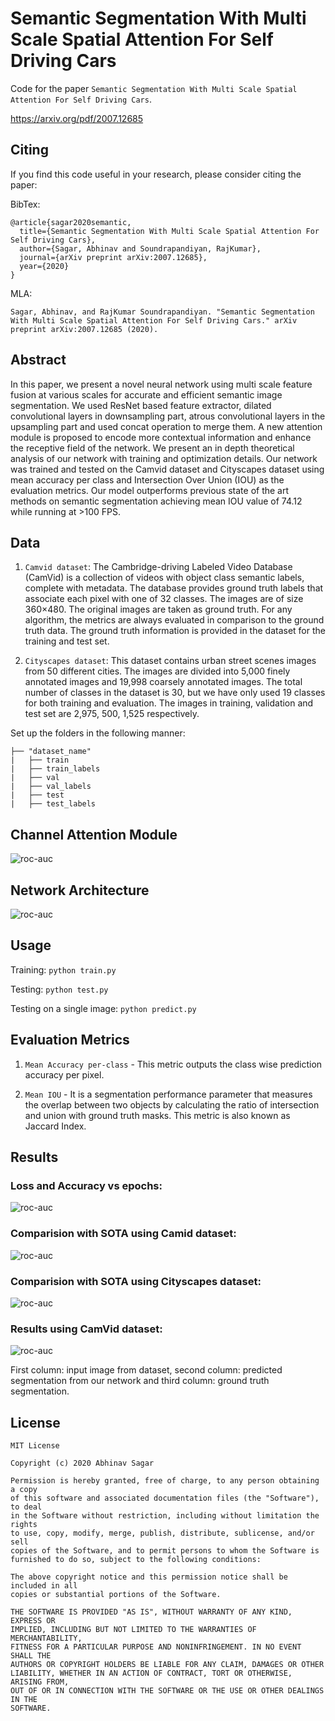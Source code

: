 # Semantic Segmentation With Multi Scale Spatial Attention For Self Driving Cars

Code for the paper `Semantic Segmentation With Multi Scale Spatial Attention For Self Driving Cars`.

https://arxiv.org/pdf/2007.12685

## Citing

If you find this code useful in your research, please consider citing the paper:

BibTex:

```
@article{sagar2020semantic,
  title={Semantic Segmentation With Multi Scale Spatial Attention For Self Driving Cars},
  author={Sagar, Abhinav and Soundrapandiyan, RajKumar},
  journal={arXiv preprint arXiv:2007.12685},
  year={2020}
}
```

MLA:

`Sagar, Abhinav, and RajKumar Soundrapandiyan. "Semantic Segmentation With Multi Scale Spatial Attention For Self Driving Cars." arXiv preprint arXiv:2007.12685 (2020).`

## Abstract

In this paper, we present a novel neural network using multi scale feature fusion
at various scales for accurate and efficient semantic image segmentation. We
used ResNet based feature extractor, dilated convolutional layers in downsampling
part, atrous convolutional layers in the upsampling part and used concat operation
to merge them. A new attention module is proposed to encode more contextual
information and enhance the receptive field of the network. We present an in depth
theoretical analysis of our network with training and optimization details. Our
network was trained and tested on the Camvid dataset and Cityscapes dataset using
mean accuracy per class and Intersection Over Union (IOU) as the evaluation
metrics. Our model outperforms previous state of the art methods on semantic
segmentation achieving mean IOU value of 74.12 while running at >100 FPS.

## Data

1. `Camvid dataset`: The Cambridge-driving Labeled Video Database (CamVid) is a collection of
videos with object class semantic labels, complete with metadata. The database provides ground truth
labels that associate each pixel with one of 32 classes. The images are of size 360×480. The original
images are taken as ground truth. For any algorithm, the metrics are always evaluated in comparison
to the ground truth data. The ground truth information is provided in the dataset for the training and
test set.

2. `Cityscapes dataset`: This dataset contains urban street scenes images from 50 different cities. The
images are divided into 5,000 finely annotated images and 19,998 coarsely annotated images. The
total number of classes in the dataset is 30, but we have only used 19 classes for both training and
evaluation. The images in training, validation and test set are 2,975, 500, 1,525 respectively.

Set up the folders in the following manner:

```
├── "dataset_name"                   
|   ├── train
|   ├── train_labels
|   ├── val
|   ├── val_labels
|   ├── test
|   ├── test_labels
```

## Channel Attention Module

![roc-auc](images/ss5.png)

## Network Architecture

![roc-auc](images/ss3.png)

## Usage

Training: `python train.py`

Testing: `python test.py`

Testing on a single image: `python predict.py`

## Evaluation Metrics

1. `Mean Accuracy per-class` - This metric outputs the class wise prediction accuracy per pixel.

2. `Mean IOU` - It is a segmentation performance parameter that measures the overlap between two
objects by calculating the ratio of intersection and union with ground truth masks. This metric is also
known as Jaccard Index.

## Results

### Loss and Accuracy vs epochs:

![roc-auc](images/img2.png)

### Comparision with SOTA using Camid dataset:

![roc-auc](images/img3.png)

### Comparision with SOTA using Cityscapes dataset:

![roc-auc](images/ss6.png)

### Results using CamVid dataset:

![roc-auc](images/img4.png)

First column: input image from dataset, second column: predicted segmentation from our network and third column: ground truth segmentation.


## License

```
MIT License

Copyright (c) 2020 Abhinav Sagar

Permission is hereby granted, free of charge, to any person obtaining a copy
of this software and associated documentation files (the "Software"), to deal
in the Software without restriction, including without limitation the rights
to use, copy, modify, merge, publish, distribute, sublicense, and/or sell
copies of the Software, and to permit persons to whom the Software is
furnished to do so, subject to the following conditions:

The above copyright notice and this permission notice shall be included in all
copies or substantial portions of the Software.

THE SOFTWARE IS PROVIDED "AS IS", WITHOUT WARRANTY OF ANY KIND, EXPRESS OR
IMPLIED, INCLUDING BUT NOT LIMITED TO THE WARRANTIES OF MERCHANTABILITY,
FITNESS FOR A PARTICULAR PURPOSE AND NONINFRINGEMENT. IN NO EVENT SHALL THE
AUTHORS OR COPYRIGHT HOLDERS BE LIABLE FOR ANY CLAIM, DAMAGES OR OTHER
LIABILITY, WHETHER IN AN ACTION OF CONTRACT, TORT OR OTHERWISE, ARISING FROM,
OUT OF OR IN CONNECTION WITH THE SOFTWARE OR THE USE OR OTHER DEALINGS IN THE
SOFTWARE.
```

